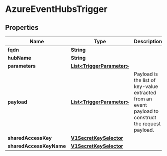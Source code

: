 

# AzureEventHubsTrigger

## Properties

Name | Type | Description | Notes
------------ | ------------- | ------------- | -------------
**fqdn** | **String** |  |  [optional]
**hubName** | **String** |  |  [optional]
**parameters** | [**List&lt;TriggerParameter&gt;**](TriggerParameter.md) |  |  [optional]
**payload** | [**List&lt;TriggerParameter&gt;**](TriggerParameter.md) | Payload is the list of key-value extracted from an event payload to construct the request payload. |  [optional]
**sharedAccessKey** | [**V1SecretKeySelector**](V1SecretKeySelector.md) |  |  [optional]
**sharedAccessKeyName** | [**V1SecretKeySelector**](V1SecretKeySelector.md) |  |  [optional]



